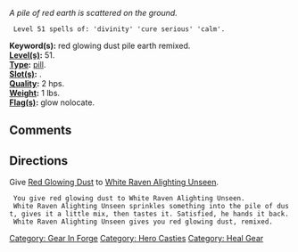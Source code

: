 *A pile of red earth is scattered on the ground.*

` Level 51 spells of: 'divinity' 'cure serious' 'calm'.`

**Keyword(s):** red glowing dust pile earth remixed.  
**[Level(s)](Object_Level.md "wikilink"):** 51.  
**[Type](:Category:_Object_Types.md "wikilink"):**
[pill](:Category:_Pill.md "wikilink").  
**[Slot(s)](Object_Slots.md "wikilink"):** .  
**[Quality](Object_Quality.md "wikilink"):** 2 hps.  
**[Weight](Object_Weight.md "wikilink"):** 1 lbs.  
**[Flag(s)](:Category:_Object_Flags.md "wikilink"):** glow nolocate.  

## Comments

## Directions

Give [Red Glowing Dust](Red_Glowing_Dust "wikilink") to [White Raven
Alighting Unseen](White_Raven_Alighting_Unseen "wikilink").

` You give red glowing dust to White Raven Alighting Unseen.`  
` White Raven Alighting Unseen sprinkles something into the pile of dust, gives it a little mix, then tastes it. Satisfied, he hands it back.`  
` White Raven Alighting Unseen gives you red glowing dust, remixed.`

[Category: Gear In Forge](Category:_Gear_In_Forge "wikilink") [Category:
Hero Casties](Category:_Hero_Casties "wikilink") [Category: Heal
Gear](Category:_Heal_Gear "wikilink")
